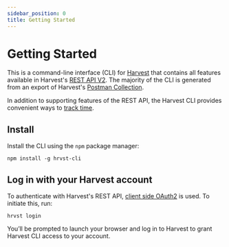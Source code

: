 ```yaml
---
sidebar_position: 0
title: Getting Started
---
```


# Getting Started

This is a command-line interface (CLI) for [Harvest](https://www.getharvest.com) that contains all features available in Harvest's [REST API V2](https://help.getharvest.com/api-v2/). The majority of the CLI is generated from an export of Harvest's [Postman Collection](https://help.getharvest.com/api-v2/introduction/overview/postman-collection/).

In addition to supporting features of the REST API, the Harvest CLI provides convenient ways to [track time](/guides/tracking-time).

## Install

Install the CLI using the `npm` package manager:

```
npm install -g hrvst-cli
```

## Log in with your Harvest account

To authenticate with Harvest's REST API, [client side OAuth2](https://help.getharvest.com/api-v2/authentication-api/authentication/authentication/#for-client-side-applications) is used. To initiate this, run:

```
hrvst login
```

You’ll be prompted to launch your browser and log in to Harvest to grant Harvest CLI access to your account.
